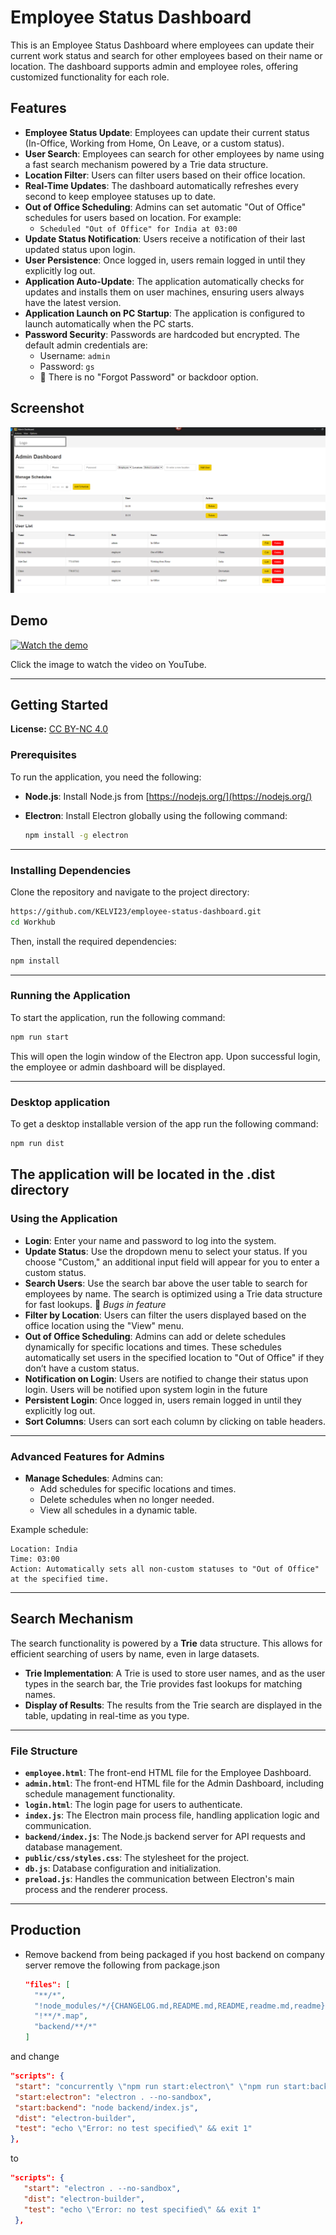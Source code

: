 # Employee Status Dashboard
This is an Employee Status Dashboard where employees can update their current work status and search for other employees based on their name or location. The dashboard supports admin and employee roles, offering customized functionality for each role.

## Features

- **Employee Status Update**: Employees can update their current status (In-Office, Working from Home, On Leave, or a custom status).
- **User Search**: Employees can search for other employees by name using a fast search mechanism powered by a Trie data structure.
- **Location Filter**: Users can filter users based on their office location.
- **Real-Time Updates**: The dashboard automatically refreshes every second to keep employee statuses up to date.
- **Out of Office Scheduling**: Admins can set automatic "Out of Office" schedules for users based on location. For example:
  - `Scheduled "Out of Office" for India at 03:00`
- **Update Status Notification**: Users receive a notification of their last updated status upon login.
- **User Persistence**: Once logged in, users remain logged in until they explicitly log out.
- **Application Auto-Update**: The application automatically checks for updates and installs them on user machines, ensuring users always have the latest version.
- **Application Launch on PC Startup**: The application is configured to launch automatically when the PC starts.
- **Password Security**: Passwords are hardcoded but encrypted. The default admin credentials are:
  - Username: `admin`
  - Password: `gs`
  - 🚫 There is no "Forgot Password" or backdoor option.

## Screenshot

![Screenshot of Employee Status Dashboard](Screenshot.png)

## Demo

[![Watch the demo](https://img.youtube.com/vi/qaVujcHjTYE/maxresdefault.jpg)](https://youtu.be/qaVujcHjTYE)

Click the image to watch the video on YouTube.

---

## Getting Started
**License:** [CC BY-NC 4.0](https://creativecommons.org/licenses/by-nc/4.0/)  
### Prerequisites

To run the application, you need the following:

- **Node.js**: Install Node.js from [https://nodejs.org/](https://nodejs.org/)
- **Electron**: Install Electron globally using the following command:
  
  ```bash
  npm install -g electron
  ```

---

### Installing Dependencies

Clone the repository and navigate to the project directory:

```bash
https://github.com/KELVI23/employee-status-dashboard.git
cd Workhub
```

Then, install the required dependencies:

```bash
npm install
```

---

### Running the Application

To start the application, run the following command:

```bash
npm run start
```

This will open the login window of the Electron app. Upon successful login, the employee or admin dashboard will be displayed.

---
### Desktop application

To get a desktop installable version of the app run the following command:
```bash
npm run dist
```
The application will be located in the .dist directory
---
### Using the Application

- **Login**: Enter your name and password to log into the system.
- **Update Status**: Use the dropdown menu to select your status. If you choose "Custom," an additional input field will appear for you to enter a custom status.
- **Search Users**: Use the search bar above the user table to search for employees by name. The search is optimized using a Trie data structure for fast lookups. 🚫 *Bugs in feature*
- **Filter by Location**: Users can filter the users displayed based on the office location using the "View" menu.
- **Out of Office Scheduling**: Admins can add or delete schedules dynamically for specific locations and times. These schedules automatically set users in the specified location to "Out of Office" if they don’t have a custom status.
- **Notification on Login**: Users are notified to change their status upon login. Users will be notified upon system login in the future
- **Persistent Login**: Once logged in, users remain logged in until they explicitly log out.
- **Sort Columns**: Users can sort each column by clicking on table headers.

---

### Advanced Features for Admins

- **Manage Schedules**: Admins can:
  - Add schedules for specific locations and times.
  - Delete schedules when no longer needed.
  - View all schedules in a dynamic table.

Example schedule:
```plaintext
Location: India
Time: 03:00
Action: Automatically sets all non-custom statuses to "Out of Office" at the specified time.
```
---

## Search Mechanism

The search functionality is powered by a **Trie** data structure. This allows for efficient searching of users by name, even in large datasets.

- **Trie Implementation**: A Trie is used to store user names, and as the user types in the search bar, the Trie provides fast lookups for matching names.
- **Display of Results**: The results from the Trie search are displayed in the table, updating in real-time as you type.

---

### File Structure

- **`employee.html`**: The front-end HTML file for the Employee Dashboard.
- **`admin.html`**: The front-end HTML file for the Admin Dashboard, including schedule management functionality.
- **`login.html`**: The login page for users to authenticate.
- **`index.js`**: The Electron main process file, handling application logic and communication.
- **`backend/index.js`**: The Node.js backend server for API requests and database management.
- **`public/css/styles.css`**: The stylesheet for the project.
- **`db.js`**: Database configuration and initialization.
- **`preload.js`**: Handles the communication between Electron's main process and the renderer process.

---
## Production
- Remove backend from being packaged if you host backend on company server
remove the following from package.json

   ```json
   "files": [
     "**/*",
     "!node_modules/*/{CHANGELOG.md,README.md,README,readme.md,readme}",
     "!**/*.map",
     "backend/**/*"
   ]
   ```

and change 

   ```json
  "scripts": {
    "start": "concurrently \"npm run start:electron\" \"npm run start:backend\"",
    "start:electron": "electron . --no-sandbox",
    "start:backend": "node backend/index.js",
    "dist": "electron-builder",
    "test": "echo \"Error: no test specified\" && exit 1"
  },
   ```

to 

 ```json
"scripts": {
    "start": "electron . --no-sandbox",
    "dist": "electron-builder",
    "test": "echo \"Error: no test specified\" && exit 1"
  },
  ```

